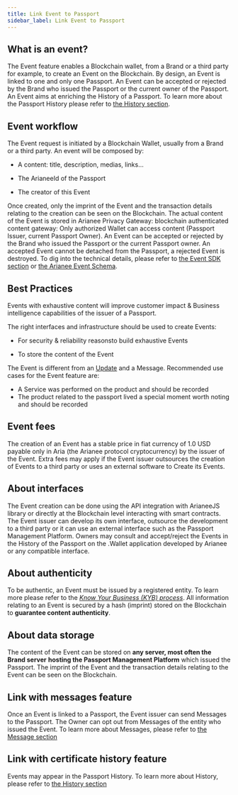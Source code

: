 ```yaml
---
title: Link Event to Passport
sidebar_label: Link Event to Passport
---
```


## What is an event? 

The Event feature enables a Blockchain wallet, from a Brand or a third party for example, to create an Event on the Blockchain.
By design, an Event is linked to one and only one Passport. An Event can be accepted or rejected by the Brand who issued the Passport or the current owner of the Passport. An Event aims at enriching the History of a Passport. To learn more about the Passport History please refer to [the History section](https://docs.arianee.org/docs/arianee-history).

## Event workflow

The Event request is initiated by a Blockchain Wallet, usually from a Brand or a third party.
An event will be composed by:

- A content: title, description, medias, links…

- The ArianeeId of the Passport

- The creator of this Event

  

Once created, only the imprint of the Event and the transaction details relating to the creation can be seen on the Blockchain. The actual content of the Event is stored in Arianee Privacy Gateway: blockchain authenticated content gateway: Only authorized Wallet can access content (Passport Issuer, current Passport Owner).
An Event can be accepted or rejected by the Brand who issued the Passport or the current Passport owner. An accepted Event cannot be detached from the Passport, a rejected Event is destroyed.
To dig into the technical details, please refer to [the Event SDK section](https://docs.arianee.org/docs/arianee-js-event) or [the Arianee Event Schema](https://docs.arianee.org/docs/ArianeeEvent-i18n).

## Best Practices

Events with exhaustive content will improve customer impact & Business intelligence capabilities of the issuer of a Passport.

The right interfaces and infrastructure should be used to create Events:

- For security & reliability reasonsto build exhaustive Events

- To store the content of the Event

  

The Event is different from an [Update](https://docs.arianee.org/docs/arianee-update) and a Message. Recommended use cases for the Event feature are:

- A Service was performed on the product and should be recorded
- The product related to the passport lived a special moment worth noting and should be recorded

## Event fees

The creation of an Event has a stable price in fiat currency of 1.0 USD payable only in Aria (the Arianee protocol cryptocurrency) by the issuer of the Event.
Extra fees may apply if the Event issuer outsources the creation of Events to a third party or uses an external software to Create its Events.

## About interfaces

The Event creation can be done using the API integration with ArianeeJS library or directly at the Blockchain level interacting with smart contracts.
The Event issuer can develop its own interface, outsource the development to a third party or it can use an external interface such as the Passport Management Platform.
Owners may consult and accept/reject the Events in the History of the Passport on the .Wallet application developed by Arianee or any compatible interface.

## About authenticity

To be authentic, an Event must be issued by a registered entity. To learn more please refer to the [*Know Your Business (KYB) process*](https://docs.google.com/document/d/1b996lWS_L8i5UkoAk9vJnP6PBnMy9XGkuTZ1wISEFPs/edit?usp=sharing).
All information relating to an Event is secured by a hash (imprint) stored on the Blockchain to **guarantee content authenticity**.

## About data storage

The content of the Event can be stored on **any server, most often the Brand server** **hosting the Passport Management Platform** which issued the Passport. 
The imprint of the Event and the transaction details relating to the Event can be seen on the Blockchain. 

## Link with messages feature

Once an Event is linked to a Passport, the Event issuer can send Messages to the Passport. The Owner can opt out from Messages of the entity who issued the Event.
To learn more about Messages, please refer to [the Message section](https://docs.arianee.org/docs/arianee-message)

## Link with certificate history feature

Events may appear in the Passport History. 
To learn more about History, please refer to [the History section](https://docs.arianee.org/docs/arianee-history)

